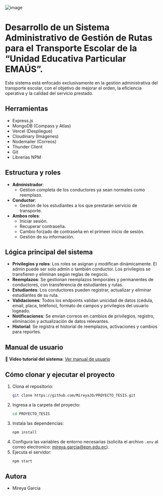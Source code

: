 ![image](https://github.com/user-attachments/assets/27888262-fa25-400d-a1be-78bf451c268f)

# Desarrollo de un Sistema Administrativo de Gestión de Rutas para el Transporte Escolar de la “Unidad Educativa Particular EMAÚS”.

Este sistema está enfocado exclusivamente en la gestión administrativa del transporte escolar, con el objetivo de mejorar el orden, la eficiencia operativa y la calidad del servicio prestado.

## Herramientas
- Express.js
- MongoDB (Compass y Atlas)
- Vercel (Despliegue)
- Cloudinary (Imágenes)
- Nodemailer (Correos)
- Thunder Client
- Git
- Librerías NPM

## Estructura y roles
- **Administrador**: 
  - Gestion completa de los conductores ya sean normales como reemplazo.
- **Conductor**:
  - Gestión de los estudiantes a los que prestarán servicio de transporte.
- **Ambos roles**:
  - Iniciar sesión.
  - Recuperar contraseña.
  - Cambio forzado de contraseña en el primeer inicio de sesión.
  - Gestión de su información.

## Lógica principal del sistema
- **Privilegios y roles**: Los roles se asignan y modifican dinámicamente. El admin puede ser solo admin o también conductor. Los privilegios se transfieren y eliminan según reglas de negocio.
- **Reemplazos**: Se gestionan reemplazos temporales y permanentes de conductores, con transferencia de estudiantes y rutas.
- **Estudiantes**: Los conductores pueden registrar, actualizar y eliminar estudiantes de su ruta.
- **Validaciones**: Todos los endpoints validan unicidad de datos (cédula, email, placa, teléfono), formato de campos y privilegios del usuario logeado.
- **Notificaciones**: Se envían correos en cambios de privilegios, registro, eliminación y actualización de datos relevantes.
- **Historial**: Se registra el historial de reemplazos, activaciones y cambios para reportes.

## Manual de usuario
🎥 **Video tutorial del sistema**: [Ver manual de usuario](https://drive.google.com/file/d/1-xPhv9IZxcj6Lkrf7eLMLV8NL7jcYQR2/view?usp=sharing)

## Cómo clonar y ejecutar el proyecto

1. Clona el repositorio:
   ```bash
   git clone https://github.com/MireyaJO/PROYECTO_TESIS.git
   ```
2. Ingresa a la carpeta del proyecto:
   ```bash
   cd PROYECTO_TESIS
   ```
3. Instala las dependencias:
   ```bash
   npm install
   ```
4. Configura las variables de entorno necesarias (solicita el archivo `.env` al correo electronico: mireya.garcia@epn.edu.ec).
5. Ejecuta el servidor:
   ```bash
   npm start
   ```

## Autora
- Mireya Garcia
